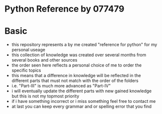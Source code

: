 # Python Reference by 077479

# Basic
- this repository represents a by me created "reference for python" for my personal useage
- this collection of knowledge was created over several months from several books and other sources
- the order seen here reflects a personal choice of me to order the specific topics
- this means that a difference in knowledge will be reflected in the different parts that must not match with the order of the folders
- i.e. "Part-III" is much more advanced as "Part-IV"
- i will eventually update the different parts with new gained knowledge but this is not my topmost priority
- if i have something incorrect or i miss something feel free to contact me
- at last you can keep every grammar and or spelling error that you find